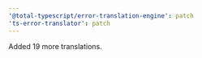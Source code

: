 ```yaml
---
'@total-typescript/error-translation-engine': patch
'ts-error-translator': patch
---
```


Added 19 more translations.
